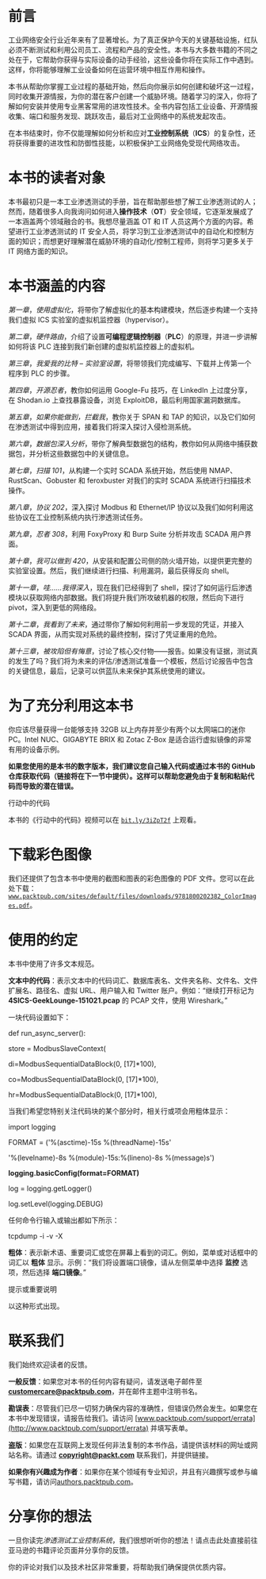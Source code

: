 # 前言

工业网络安全行业近年来有了显著增长。为了真正保护今天的关键基础设施，红队必须不断测试和利用公司员工、流程和产品的安全性。本书与大多数书籍的不同之处在于，它帮助你获得与实际设备的动手经验，这些设备你将在实际工作中遇到。这样，你将能够理解工业设备如何在运营环境中相互作用和操作。

本书从帮助你掌握工业过程的基础开始，然后向你展示如何创建和破坏这一过程，同时收集开源情报，为你的潜在客户创建一个威胁环境。随着学习的深入，你将了解如何安装并使用专业黑客常用的进攻性技术。全书内容包括工业设备、开源情报收集、端口和服务发现、跳跃攻击，最后对工业网络中的系统发起攻击。

在本书结束时，你不仅能理解如何分析和应对**工业控制系统**（**ICS**）的复杂性，还将获得重要的进攻性和防御性技能，以积极保护工业网络免受现代网络攻击。

# 本书的读者对象

本书最初只是一本工业渗透测试的手册，旨在帮助那些想了解工业渗透测试的人；然而，随着很多人向我询问如何进入**操作技术**（**OT**）安全领域，它逐渐发展成了一本涵盖两个领域融合的书。我想尽量涵盖 OT 和 IT 人员这两个方面的内容。希望进行工业渗透测试的 IT 安全人员，将学习到工业渗透测试中的自动化和控制方面的知识；而想更好理解潜在威胁环境的自动化/控制工程师，则将学习更多关于 IT 网络方面的知识。

# 本书涵盖的内容

*第一章*，*使用虚拟化*，将带你了解虚拟化的基本构建模块，然后逐步构建一个支持我们虚拟 ICS 实验室的虚拟机监控器（hypervisor）。

*第二章*，*硬件路由*，介绍了设置**可编程逻辑控制器**（**PLC**）的原理，并进一步讲解如何将该 PLC 连接到我们新创建的虚拟机监控器上的虚拟机。

*第三章*，*我爱我的比特 – 实验室设置*，将带领我们完成编写、下载并上传第一个程序到 PLC 的步骤。

*第四章*，*开源忍者*，教你如何运用 Google-Fu 技巧，在 LinkedIn 上过度分享，在 Shodan.io 上查找暴露设备，浏览 ExploitDB，最后利用国家漏洞数据库。

*第五章*，*如果你能做到，拦截我*，教你关于 SPAN 和 TAP 的知识，以及它们如何在渗透测试中得到应用，接着我们将深入探讨入侵检测系统。

*第六章*，*数据包深入分析*，带你了解典型数据包的结构，教你如何从网络中捕获数据包，并分析这些数据包中的关键信息。

*第七章*，*扫描 101*，从构建一个实时 SCADA 系统开始，然后使用 NMAP、RustScan、Gobuster 和 feroxbuster 对我们的实时 SCADA 系统进行扫描技术操作。

*第八章*，*协议 202*，深入探讨 Modbus 和 Ethernet/IP 协议以及我们如何利用这些协议在工业控制系统内执行渗透测试任务。

*第九章*，*忍者 308*，利用 FoxyProxy 和 Burp Suite 分析并攻击 SCADA 用户界面。

*第十章*，*我可以做到 420*，从安装和配置公司侧的防火墙开始，以提供更完整的实验室设置。然后，我们继续进行扫描、利用漏洞，最后获得反向 shell。

*第十一章*，*哇……我得深入*，现在我们已经得到了 shell，探讨了如何运行后渗透模块以获取网络内部数据。我们将提升我们所攻破机器的权限，然后向下进行 pivot，深入到更低的网络段。

*第十二章*，*我看到了未来*，通过带你了解如何利用前一步发现的凭证，并接入 SCADA 界面，从而实现对系统的最终控制，探讨了凭证重用的危险。

*第十三章*，*被攻陷但有悔意*，讨论了核心交付物——报告。如果没有证据，测试真的发生了吗？我们将为未来的评估/渗透测试准备一个模板，然后讨论报告中包含的关键信息，最后，记录可以供蓝队未来保护其系统使用的建议。

# 为了充分利用这本书

你应该尽量获得一台能够支持 32GB 以上内存并至少有两个以太网端口的迷你 PC。Intel NUC、GIGABYTE BRIX 和 Zotac Z-Box 是适合运行虚拟镜像的非常有用的设备示例。

**如果您使用的是本书的数字版本，我们建议您自己输入代码或通过本书的 GitHub 仓库获取代码（链接将在下一节中提供）。这样可以帮助您避免由于复制和粘贴代码而导致的潜在错误。**

行动中的代码

本书的《行动中的代码》视频可以在 [`bit.ly/3iZpT2f`](https://bit.ly/3iZpT2f) 上观看。

# 下载彩色图像

我们还提供了包含本书中使用的截图和图表的彩色图像的 PDF 文件。您可以在此处下载：[`www.packtpub.com/sites/default/files/downloads/9781800202382_ColorImages.pdf`](http://www.packtpub.com/sites/default/files/downloads/9781800202382_ColorImages.pdf)。

# 使用的约定

本书中使用了许多文本规范。

**文本中的代码**：表示文本中的代码词汇、数据库表名、文件夹名称、文件名、文件扩展名、路径名、虚拟 URL、用户输入和 Twitter 账户。例如：“继续打开标记为 **4SICS-GeekLounge-151021.pcap** 的 PCAP 文件，使用 Wireshark。”

一块代码设置如下：

def run_async_server():

store = ModbusSlaveContext(

di=ModbusSequentialDataBlock(0, [17]*100),

co=ModbusSequentialDataBlock(0, [17]*100),

hr=ModbusSequentialDataBlock(0, [17]*100),

当我们希望您特别关注代码块的某个部分时，相关行或项会用粗体显示：

import logging

FORMAT = ('%(asctime)-15s %(threadName)-15s'

'%(levelname)-8s %(module)-15s:%(lineno)-8s %(message)s')

**logging.basicConfig(format=FORMAT)**

log = logging.getLogger()

log.setLevel(logging.DEBUG)

任何命令行输入或输出都如下所示：

tcpdump -i <interface> -v -X

**粗体**：表示新术语、重要词汇或您在屏幕上看到的词汇。例如，菜单或对话框中的词汇以 **粗体** 显示。示例：“我们将设置端口镜像，请从左侧菜单中选择 **监控** 选项，然后选择 **端口镜像**。”

提示或重要说明

以这种形式出现。

# 联系我们

我们始终欢迎读者的反馈。

**一般反馈**：如果您对本书的任何内容有疑问，请发送电子邮件至 **customercare@packtpub.com**，并在邮件主题中注明书名。

**勘误表**：尽管我们已尽一切努力确保内容的准确性，但错误仍然会发生。如果您在本书中发现错误，请报告给我们。请访问 [www.packtpub.com/support/errata](http://www.packtpub.com/support/errata) 并填写表单。

**盗版**：如果您在互联网上发现任何非法复制的本书作品，请提供该材料的网址或网站名称。请通过 **copyright@packt.com** 联系我们，并提供链接。

**如果你有兴趣成为作者**：如果你在某个领域有专业知识，并且有兴趣撰写或参与编写书籍，请访问[authors.packtpub.com](http://authors.packtpub.com)。

# 分享你的想法

一旦你读完*渗透测试工业控制系统*，我们很想听听你的想法！请点击此处直接前往亚马逊的书籍评论页面并分享你的反馈。

你的评论对我们以及技术社区非常重要，将帮助我们确保提供优质内容。
